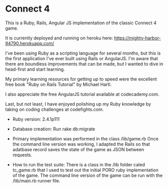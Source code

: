 # Connect 4

This is a Ruby, Rails, Angular JS implementation of the classic Connect 4 game.

It is currently deployed and running on heroku here: https://mighty-harbor-94790.herokuapp.com/

I've been using Ruby as a scripting language for several months, but this is the first application I've ever built using Rails or AngularJS.  I'm aware that there are boundless improvements that can be made, but I wanted to dive in head-first and start learning.

My primary learning resources for getting up to speed were the excellent free book "Ruby on Rails Tutorial" by Michael Hartl.

I also appreciate the free AngularJS tutorial available at codecademy.com.

Last, but not least, I have enjoyed polishing up my Ruby knowledge by taking on coding challenges at codefights.com.

* Ruby version: 2.4.1p111

* Database creation: Run rake db:migrate

* Primary implementation was performed in the class /lib/game.rb  Once the command line version was working, I adapted the Rails so that adatbase record saves the state of the game as JSON between requests.

* How to run the test suite:  There is a class in the /lib folder caled tc_game.rb that I used to test out the initial PORO ruby implementation of the game.  The command line version of the game can be run with the /lib/main.rb runner file.
